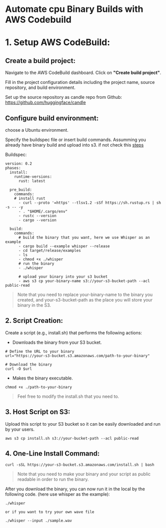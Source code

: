 
# Automate cpu Binary Builds with AWS Codebuild
# 1. Setup AWS CodeBuild:
## Create a build project:
Navigate to the AWS CodeBuild dashboard.
Click on **"Create build project"**.

Fill in the project configuration details including the project name, source repository, and build environment.

Set up the source repository as candle repo from Github: https://github.com/huggingface/candle

## Configure build environment:

choose a Ubuntu environment.

Specify the buildspec file or insert build commands. 
Assumming you already have binary build and upload into s3. if not check this [steps](https://github.com/nogibjj/candle-cookbook/blob/600d52df5bd9d84bcf8d4cfb6f8b0f94173630de/src/aws/hello-aws.md#L79)

Buildspec: 

```
version: 0.2
phases:
  install:
    runtime-versions:
      rust: latest

  pre_build:
    commands:
    # install rust
      - curl --proto '=https' --tlsv1.2 -sSf https://sh.rustup.rs | sh -s -- -y
      - . "$HOME/.cargo/env"
      - rustc --version
      - cargo --version
      
  build:
    commands:
      # build the binary that you want, here we use Whisper as an example
      - cargo build --example whisper --release
      - cd target/release/examples
      - ls
      - chmod +x ./whisper
      # run the binary
      - ./whisper

      # upload your binary into your s3 bucket
      - aws s3 cp your-binary-name s3://your-s3-bucket-path --acl public-read
```
> Note that you need to replace your-binary-name to the binary you created, and your-s3-bucket-path as the place you will store your binary in the S3. 

## 2. Script Creation:
Create a script (e.g., install.sh) that performs the following actions:
* Downloads the binary from your S3 bucket.
```
# Define the URL to your binary
url="https://your-s3-bucket.s3.amazonaws.com/path-to-your-binary"

# Download the binary
curl -O $url
```

* Makes the binary executable.
```
chmod +x ./path-to-your-binary
```
> Feel free to modify the install.sh that you need to.


## 3. Host Script on S3:
Upload this script to your S3 bucket so it can be easily downloaded and run by your users.
```
aws s3 cp install.sh s3://your-bucket-path --acl public-read
```

## 4. One-Line Install Command:
```
curl -sSL https://your-s3-bucket.s3.amazonaws.com/install.sh | bash
```
> Note that you need to make your binary and your script as public readable in order to run the binary. 

After you download the binary, you can now run it in the local by the following code. (here use whisper as the example):
```
./whisper 

or if you want to try your own wave file

./whisper --input ./sample.wav
```
